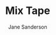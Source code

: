 ---
title: "Mix Tape"
author: "Jane Sanderson"
isbn: "1787631923"
isbn13: "9781787631922"
rating: "3"
publisher: "Bantam Press"
pages: "416"
publishYear: "2020"
read: "2020"
goodreads_id: "45298339"
---